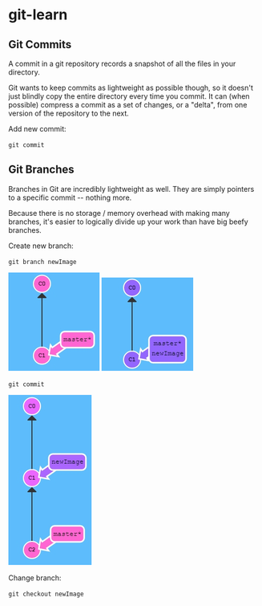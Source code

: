 # git-learn

## Git Commits

A commit in a git repository records a snapshot of all the files in your directory.

Git wants to keep commits as lightweight as possible though, so it doesn't just blindly copy the entire directory every time you commit. It can (when possible) compress a commit as a set of changes, or a "delta", from one version of the repository to the next.

Add new commit:

`git commit`

## Git Branches

Branches in Git are incredibly lightweight as well. They are simply pointers to a specific commit -- nothing more.

Because there is no storage / memory overhead with making many branches, it's easier to logically divide up your work than have big beefy branches.

Create new branch:

`git branch newImage`

![before](img/1.jpg)
![after](img/2.jpg)

`git commit`

![new commit](img/3.jpg)

Change branch:

`git checkout newImage`